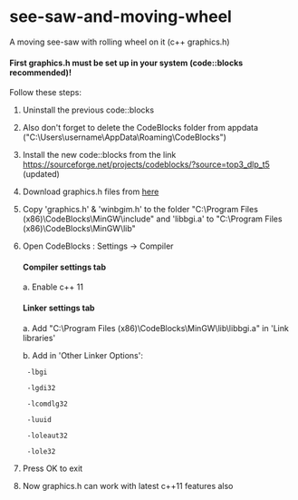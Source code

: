 # see-saw-and-moving-wheel
A moving see-saw with rolling wheel on it (c++ graphics.h)

#### First graphics.h must be set up in your system (code::blocks recommended)!

Follow these steps:
1. Uninstall the previous code::blocks
2. Also don't forget to delete the CodeBlocks folder from appdata ("C:\Users\username\AppData\Roaming\CodeBlocks")
3. Install the new code::blocks from the link https://sourceforge.net/projects/codeblocks/?source=top3_dlp_t5 (updated)
4. Download graphics.h files from [here](http://www.mediafire.com/file/kmkx12ikip1rmft/C%2B%2B_Graphics.rar)
5. Copy 'graphics.h' & 'winbgim.h' to the folder "C:\Program Files (x86)\CodeBlocks\MinGW\include" and 'libbgi.a' to "C:\Program Files (x86)\CodeBlocks\MinGW\lib"
6. Open CodeBlocks : Settings -> Compiler

    #### Compiler settings tab
    
    a. Enable c++ 11
    
    #### Linker settings tab
    
    a. Add "C:\Program Files (x86)\CodeBlocks\MinGW\lib\libbgi.a" in 'Link libraries'
    
    b. Add in 'Other Linker Options':
    
        -lbgi
        
        -lgdi32
        
        -lcomdlg32
        
        -luuid
        
        -loleaut32
        
        -lole32
7. Press OK to exit
8. Now graphics.h can work with latest c++11 features also
